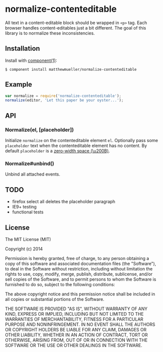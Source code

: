 
# normalize-contenteditable

  All text in a content-editable block should be wrapped in `<p>` tag. Each browser handles content-editables just a bit different. The goal of this library is to normalize these inconsistencies.

## Installation

  Install with [component(1)](http://component.io):

    $ component install matthewmueller/normalize-contenteditable

## Example

```js
var normalize = require('normalize-contenteditable');
normalize(editor, 'Let this paper be your oyster...');
```

## API

### Normalize(el, [placeholder])

Initialize `normalize` on the contenteditable element `el`. Optionally pass some `placeholder` text when the contenteditable element has no content. By default `placeholder` is a [zero-width space (\u200B)](http://en.wikipedia.org/wiki/Zero-width_space).

### Normalize#unbind()

Unbind all attached events.

## TODO

* firefox select all deletes the placeholder paragraph
* IE9+ testing
* functional tests

## License

  The MIT License (MIT)

  Copyright (c) 2014 <copyright holders>

  Permission is hereby granted, free of charge, to any person obtaining a copy
  of this software and associated documentation files (the "Software"), to deal
  in the Software without restriction, including without limitation the rights
  to use, copy, modify, merge, publish, distribute, sublicense, and/or sell
  copies of the Software, and to permit persons to whom the Software is
  furnished to do so, subject to the following conditions:

  The above copyright notice and this permission notice shall be included in
  all copies or substantial portions of the Software.

  THE SOFTWARE IS PROVIDED "AS IS", WITHOUT WARRANTY OF ANY KIND, EXPRESS OR
  IMPLIED, INCLUDING BUT NOT LIMITED TO THE WARRANTIES OF MERCHANTABILITY,
  FITNESS FOR A PARTICULAR PURPOSE AND NONINFRINGEMENT. IN NO EVENT SHALL THE
  AUTHORS OR COPYRIGHT HOLDERS BE LIABLE FOR ANY CLAIM, DAMAGES OR OTHER
  LIABILITY, WHETHER IN AN ACTION OF CONTRACT, TORT OR OTHERWISE, ARISING FROM,
  OUT OF OR IN CONNECTION WITH THE SOFTWARE OR THE USE OR OTHER DEALINGS IN
  THE SOFTWARE.
